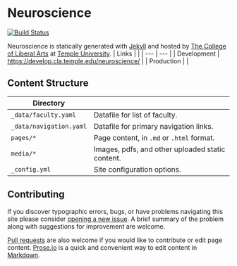 # Neuroscience

[![Build Status][travis-img]][travis]

Neuroscience is statically generated with [Jekyll](https://jekyllrb.com) and hosted by [The College of Liberal Arts](https://liberalarts.temple.edu) at [Temple University](https://temple.edu).
| Links |  |
| --- | --- |
| Development | https://develop.cla.temple.edu/neuroscience/ |
| Production |  |

## Content Structure

| Directory |  |
| --- | --- |
| ````_data/faculty.yaml```` | Datafile for list of faculty. |
| ````_data/navigation.yaml```` | Datafile for primary   navigation links. |
| ````pages/*```` | Page content, in ````.md```` or ````.html```` format. |
| ````media/*```` | Images, pdfs, and other uploaded static content. |
| ````_config.yml```` | Site configuration options. |

## Contributing

If you discover typographic errors, bugs, or have problems navigating this site please consider [opening a new issue][issue]. A brief summary of the problem along with suggestions for improvement are welcome.

[Pull requests][pr] are also welcome if you would like to contribute or edit page content. [Prose.io][prose] is a quick and convenient way to edit content in [Markdown][md].


[travis]: https://travis-ci.org/TULiberalArts/Neuroscience
[travis-img]: https://travis-ci.org/TULiberalArts/Neuroscience.svg?branch=master
[jekyll]: https://https://jekyllrb.com
[issue]: https://github.com/TULiberalArts/Neuroscience/issues
[pr]: https://help.github.com/articles/about-pull-requests/
[prose]: https://prose.io/#TULiberalArts/Neuroscience
[md]: http://whatismarkdown.com/
